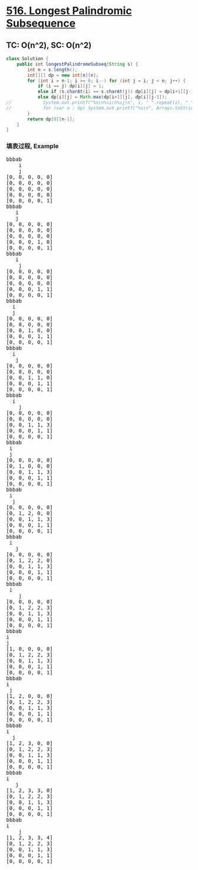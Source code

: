 # [516. Longest Palindromic Subsequence](https://leetcode.com/problems/longest-palindromic-subsequence/)

## TC: O(n^2), SC: O(n^2)
```java
class Solution {
    public int longestPalindromeSubseq(String s) {
        int n = s.length();
        int[][] dp = new int[n][n];
        for (int i = n-1; i >= 0; i--) for (int j = i; j < n; j++) {
            if (i == j) dp[i][j] = 1;
            else if (s.charAt(i) == s.charAt(j)) dp[i][j] = dp[i+1][j-1] +2;
            else dp[i][j] = Math.max(dp[i+1][j], dp[i][j-1]);
//            System.out.printf("%s\n%si\n%sj\n", s, " ".repeat(i), " ".repeat(j));
//            for (var a : dp) System.out.printf("%s\n", Arrays.toString(a));
        }
        return dp[0][n-1];
    }
}
```

### 填表过程, Example
<pre>
bbbab
    i
    j
[0, 0, 0, 0, 0]
[0, 0, 0, 0, 0]
[0, 0, 0, 0, 0]
[0, 0, 0, 0, 0]
[0, 0, 0, 0, 1]
bbbab
   i
   j
[0, 0, 0, 0, 0]
[0, 0, 0, 0, 0]
[0, 0, 0, 0, 0]
[0, 0, 0, 1, 0]
[0, 0, 0, 0, 1]
bbbab
   i
    j
[0, 0, 0, 0, 0]
[0, 0, 0, 0, 0]
[0, 0, 0, 0, 0]
[0, 0, 0, 1, 1]
[0, 0, 0, 0, 1]
bbbab
  i
  j
[0, 0, 0, 0, 0]
[0, 0, 0, 0, 0]
[0, 0, 1, 0, 0]
[0, 0, 0, 1, 1]
[0, 0, 0, 0, 1]
bbbab
  i
   j
[0, 0, 0, 0, 0]
[0, 0, 0, 0, 0]
[0, 0, 1, 1, 0]
[0, 0, 0, 1, 1]
[0, 0, 0, 0, 1]
bbbab
  i
    j
[0, 0, 0, 0, 0]
[0, 0, 0, 0, 0]
[0, 0, 1, 1, 3]
[0, 0, 0, 1, 1]
[0, 0, 0, 0, 1]
bbbab
 i
 j
[0, 0, 0, 0, 0]
[0, 1, 0, 0, 0]
[0, 0, 1, 1, 3]
[0, 0, 0, 1, 1]
[0, 0, 0, 0, 1]
bbbab
 i
  j
[0, 0, 0, 0, 0]
[0, 1, 2, 0, 0]
[0, 0, 1, 1, 3]
[0, 0, 0, 1, 1]
[0, 0, 0, 0, 1]
bbbab
 i
   j
[0, 0, 0, 0, 0]
[0, 1, 2, 2, 0]
[0, 0, 1, 1, 3]
[0, 0, 0, 1, 1]
[0, 0, 0, 0, 1]
bbbab
 i
    j
[0, 0, 0, 0, 0]
[0, 1, 2, 2, 3]
[0, 0, 1, 1, 3]
[0, 0, 0, 1, 1]
[0, 0, 0, 0, 1]
bbbab
i
j
[1, 0, 0, 0, 0]
[0, 1, 2, 2, 3]
[0, 0, 1, 1, 3]
[0, 0, 0, 1, 1]
[0, 0, 0, 0, 1]
bbbab
i
 j
[1, 2, 0, 0, 0]
[0, 1, 2, 2, 3]
[0, 0, 1, 1, 3]
[0, 0, 0, 1, 1]
[0, 0, 0, 0, 1]
bbbab
i
  j
[1, 2, 3, 0, 0]
[0, 1, 2, 2, 3]
[0, 0, 1, 1, 3]
[0, 0, 0, 1, 1]
[0, 0, 0, 0, 1]
bbbab
i
   j
[1, 2, 3, 3, 0]
[0, 1, 2, 2, 3]
[0, 0, 1, 1, 3]
[0, 0, 0, 1, 1]
[0, 0, 0, 0, 1]
bbbab
i
    j
[1, 2, 3, 3, 4]
[0, 1, 2, 2, 3]
[0, 0, 1, 1, 3]
[0, 0, 0, 1, 1]
[0, 0, 0, 0, 1]
</pre>
